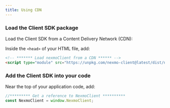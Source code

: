 ```yaml
---
title: Using CDN
---
```


### Load the Client SDK package

Load the Client SDK from a Content Delivery Network (CDN):

Inside the `<head>` of your HTML file, add:

```html
<!-- ******* Load nexmoClient from a CDN ****** -->
<script type="module" src="https://unpkg.com/nexmo-client@latest/dist/nexmoClient.js?module"></script>
```

### Add the Client SDK into your code

Near the top of your application code, add:

```javascript
//********* Get a reference to NexmoClient **********
const NexmoClient = window.NexmoClient;
```

